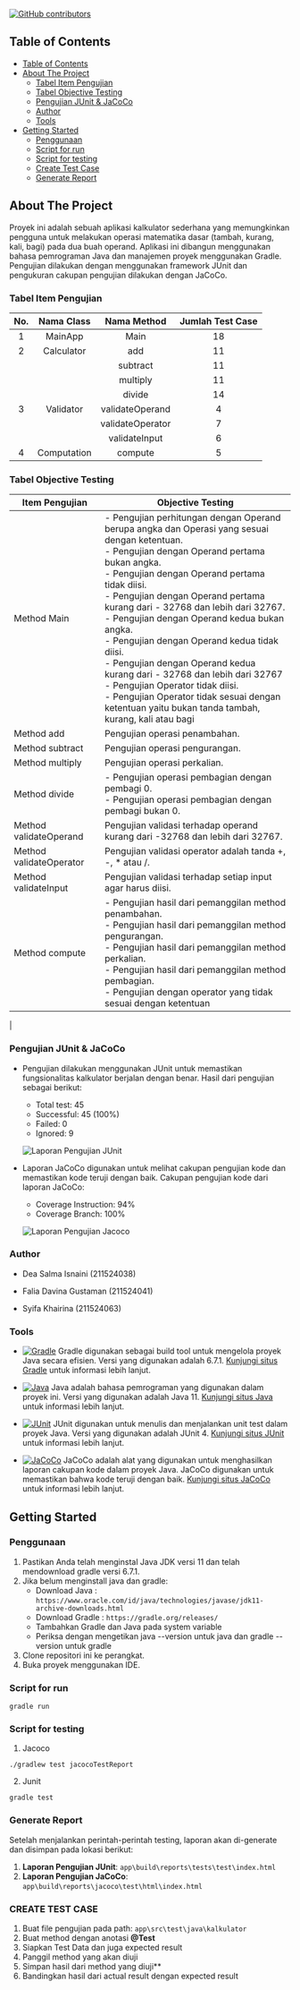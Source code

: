 <a name="readme-top"></a>

[![GitHub contributors](https://img.shields.io/github/contributors/deasalmaisnaini/KalkulatorTesting.svg)](https://github.com/deasalmaisnaini/KalkulatorTesting/graphs/contributors)


<!-- TABLE OF CONTENTS -->
## Table of Contents
- [Table of Contents](#table-of-contents)
- [About The Project](#about-the-project)
  - [Tabel Item Pengujian](#item-pengujian)
  - [Tabel Objective Testing](#objective-testing)
  - [Pengujian JUnit \& JaCoCo](#pengujian-junit--jacoco)
  - [Author](#author)
  - [Tools](#tools)
- [Getting Started](#getting-started)
  - [Penggunaan](#penggunaan)
  - [Script for run](#script-for-run)
  - [Script for testing](#script-for-testing)
  - [Create Test Case](#create-test-case)
  - [Generate Report](#generate-report)

<!-- ABOUT THE PROJECT -->
## About The Project
Proyek ini adalah sebuah aplikasi kalkulator sederhana yang memungkinkan pengguna untuk melakukan operasi matematika dasar (tambah, kurang, kali, bagi) pada dua buah operand. Aplikasi ini dibangun menggunakan bahasa pemrograman Java dan manajemen proyek menggunakan Gradle. Pengujian dilakukan dengan menggunakan framework JUnit dan pengukuran cakupan pengujian dilakukan dengan JaCoCo.

### Tabel Item Pengujian

| **No.** | **Nama Class** | **Nama Method** | **Jumlah Test Case** |
|:-------:|:--------------:|:---------------:|:--------------------:|
|    1    |    MainApp     |      Main       |          18          |
|    2    |   Calculator   |       add       |          11          |
|         |                |     subtract    |          11          |
|         |                |     multiply    |          11          |
|         |                |      divide     |          14          |
|    3    |    Validator   | validateOperand |           4          |
|         |                | validateOperator|           7          |
|         |                |  validateInput  |           6          |
|    4    |  Computation   |     compute     |           5          |


### Tabel Objective Testing

| Item Pengujian        | Objective Testing                                                                                                                  |
|-----------------------|------------------------------------------------------------------------------------------------------------------------------------|
| Method Main           | - Pengujian perhitungan dengan Operand berupa angka dan Operasi yang sesuai dengan ketentuan.<br>- Pengujian dengan Operand pertama bukan angka.<br>- Pengujian dengan Operand pertama tidak diisi. <br>- Pengujian dengan Operand pertama kurang dari - 32768 dan lebih dari 32767. <br>- Pengujian dengan Operand kedua bukan angka. <br>- Pengujian dengan Operand kedua tidak diisi. <br>- Pengujian dengan Operand kedua kurang dari - 32768 dan lebih dari 32767 <br>- Pengujian Operator tidak diisi. <br>- Pengujian Operator tidak sesuai dengan ketentuan yaitu bukan tanda tambah, kurang, kali atau bagi|
| Method add            | Pengujian operasi penambahan.                                                                                                      |
| Method subtract       | Pengujian operasi pengurangan.                                                                                                      |
| Method multiply       | Pengujian operasi perkalian.                                                                                                        |
| Method divide         | - Pengujian operasi pembagian dengan pembagi 0.<br>- Pengujian operasi pembagian dengan pembagi bukan 0.                          |
| Method validateOperand| Pengujian validasi terhadap operand kurang dari -32768 dan lebih dari 32767.                                                         |
| Method validateOperator| Pengujian validasi operator adalah tanda +, -, * atau /.                                                                             |
| Method validateInput  | Pengujian validasi terhadap setiap input agar harus diisi.                                                                          |
| Method compute        | - Pengujian hasil dari pemanggilan method penambahan.<br>- Pengujian hasil dari pemanggilan method pengurangan.<br>- Pengujian hasil dari pemanggilan method perkalian.<br>- Pengujian hasil dari pemanggilan method pembagian. <br>- Pengujian dengan operator yang tidak sesuai dengan ketentuan
|


### Pengujian JUnit & JaCoCo
- Pengujian dilakukan menggunakan JUnit untuk memastikan fungsionalitas kalkulator berjalan dengan benar. Hasil dari pengujian sebagai berikut:
  - Total test: 45
  - Successful: 45 (100%)
  - Failed: 0
  - Ignored: 9
  
  ![Laporan Pengujian JUnit](https://drive.google.com/uc?id=1n6vS36-tmDaNDwdzbOxkf7sq22NZzwye)

- Laporan JaCoCo digunakan untuk melihat cakupan pengujian kode dan memastikan kode teruji dengan baik. Cakupan pengujian kode dari laporan JaCoCo:
  - Coverage Instruction: 94%
  - Coverage Branch: 100%
  
  ![Laporan Pengujian Jacoco](https://drive.google.com/uc?id=1rNm1Tivz8q4NPLf6NH_0ySo4Hu3Ik53s)

  
### Author
- Dea Salma Isnaini (211524038)
  
- Falia Davina Gustaman (211524041)
  
- Syifa Khairina (211524063)

### Tools
* [![Gradle](https://img.shields.io/badge/Gradle-6.7.1-blue)](https://gradle.org/)
  Gradle digunakan sebagai build tool untuk mengelola proyek Java secara efisien. Versi yang digunakan adalah 6.7.1. [Kunjungi situs Gradle](https://gradle.org/) untuk informasi lebih lanjut.

* [![Java](https://img.shields.io/badge/Java-11-red)](https://www.java.com/)
  Java adalah bahasa pemrograman yang digunakan dalam proyek ini. Versi yang digunakan adalah Java 11. [Kunjungi situs Java](https://www.java.com/) untuk informasi lebih lanjut.

* [![JUnit](https://img.shields.io/badge/JUnit-4-green)](https://junit.org/)
  JUnit digunakan untuk menulis dan menjalankan unit test dalam proyek Java. Versi yang digunakan adalah JUnit 4. [Kunjungi situs JUnit](https://junit.org/) untuk informasi lebih lanjut.

* [![JaCoCo](https://img.shields.io/badge/JaCoCo-coverage-lightgrey)](https://www.jacoco.org/)
  JaCoCo adalah alat yang digunakan untuk menghasilkan laporan cakupan kode dalam proyek Java. JaCoCo digunakan untuk memastikan bahwa kode teruji dengan baik. [Kunjungi situs JaCoCo](https://www.jacoco.org/) untuk informasi lebih lanjut.


## Getting Started 
### Penggunaan
1. Pastikan Anda telah menginstal Java JDK versi 11 dan telah mendownload gradle versi 6.7.1.
2. Jika belum menginstall java dan gradle:
   -  Download Java : `https://www.oracle.com/id/java/technologies/javase/jdk11-archive-downloads.html`
   -  Download Gradle : `https://gradle.org/releases/`
   -  Tambahkan Gradle dan Java pada system variable
   -  Periksa dengan mengetikan java --version untuk java dan gradle --version untuk gradle
4. Clone repositori ini ke perangkat.
5. Buka proyek menggunakan IDE.
   
### Script for run
```
gradle run
```

### Script for testing
1. Jacoco
```
./gradlew test jacocoTestReport
```
   
2. Junit
```
gradle test
```

### Generate Report
Setelah menjalankan perintah-perintah testing, laporan akan di-generate dan disimpan pada lokasi berikut:

1. **Laporan Pengujian JUnit**: `app\build\reports\tests\test\index.html`
2. **Laporan Pengujian JaCoCo**: `app\build\reports\jacoco\test\html\index.html`

### CREATE TEST CASE
1. Buat file pengujian pada path: `app\src\test\java\kalkulator`
2. Buat method dengan anotasi **@Test**
3. Siapkan Test Data dan juga expected result
4. Panggil method yang akan diuji
5. Simpan hasil dari method yang diuji**
6. Bandingkan hasil dari actual result dengan expected result

